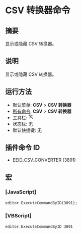 # CSV 转换器命令

## 摘要

显示或隐藏 CSV 转换器。

## 说明

显示或隐藏 CSV 转换器。

## 运行方法

- 默认菜单: **CSV** \> **CSV 转换器**
- [所有命令](../tools/all_commands): **CSV** \> **CSV 转换器**
- 工具栏: ![](../../images/convert_to.png)
- 状态栏: 无
- 默认快捷键: 无

## 插件命令 ID

- EEID\_CSV\_CONVERTER (3891)

## 宏

### \[JavaScript\]

```
editor.ExecuteCommandByID(3891);
```

### \[VBScript\]

```
editor.ExecuteCommandByID 3891
```
